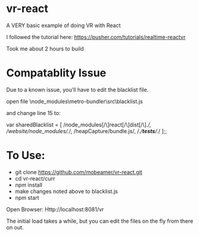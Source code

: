 # vr-react
A VERY basic example of doing VR with React

I followed the tutorial here: https://pusher.com/tutorials/realtime-reactvr

Took me about 2 hours to build

# Compatablity Issue
Due to a known issue, you'll have to edit the blacklist file.

open file \node_modules\metro-bundler\src\blacklist.js

and change line 15 to:

var sharedBlacklist = [
  /node_modules[\/\\]react[\/\\]dist[\/\\].*/,
  /website\/node_modules\/.*/,
  /heapCapture\/bundle\.js/,
  /.*\/__tests__\/.*/
];;


# To Use:
* git clone https://github.com/mobeamer/vr-react.git
* cd vr-react/curr
* npm install
* make changes noted above to blacklist.js
* npm start

Open Browser: Http://localhost:8081/vr

The initial load takes a while, but you can edit the files on the fly from there on out.


